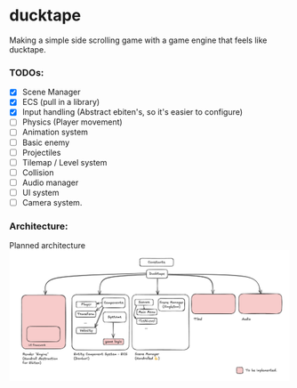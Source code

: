 # ducktape

Making a simple side scrolling game with a game engine that feels like ducktape.

### TODOs:
- [x] Scene Manager
- [x] ECS (pull in a library)
- [x] Input handling (Abstract ebiten's, so it's easier to configure)
- [ ] Physics (Player movement)
- [ ] Animation system
- [ ] Basic enemy
- [ ] Projectiles
- [ ] Tilemap / Level system
- [ ] Collision
- [ ] Audio manager
- [ ] UI system
- [ ] Camera system.

### Architecture:
Planned architecture
![image](./docs/architecture.png)
